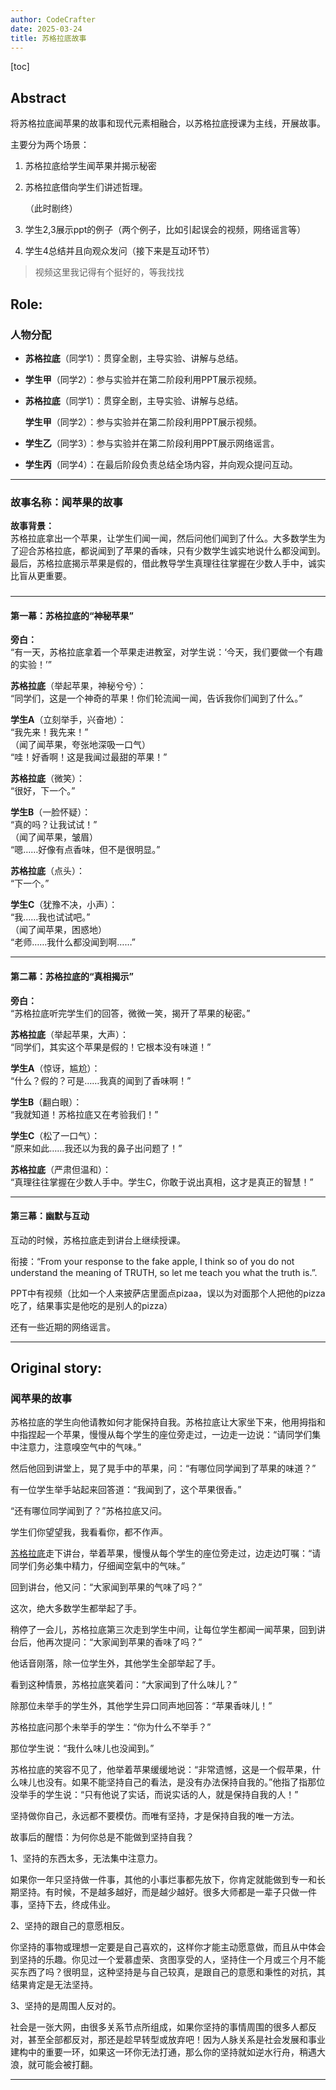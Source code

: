 ```yaml
---
author: CodeCrafter
date: 2025-03-24
title: 苏格拉底故事
---
```


[toc]

## Abstract

将苏格拉底闻苹果的故事和现代元素相融合，以苏格拉底授课为主线，开展故事。

主要分为两个场景：

1.   苏格拉底给学生闻苹果并揭示秘密 

   2.    苏格拉底借向学生们讲述哲理。

         （此时剧终）

   3.    学生2,3展示ppt的例子（两个例子，比如引起误会的视频，网络谣言等）

   4.    学生4总结并且向观众发问（接下来是互动环节）

>   视频这里我记得有个挺好的，等我找找

## Role:

### 人物分配

-   **苏格拉底**（同学1）：贯穿全剧，主导实验、讲解与总结。

-   **学生甲**（同学2）：参与实验并在第二阶段利用PPT展示视频。

-   **苏格拉底**（同学1）：贯穿全剧，主导实验、讲解与总结。

    **学生甲**（同学2）：参与实验并在第二阶段利用PPT展示视频。

-   **学生乙**（同学3）：参与实验并在第二阶段利用PPT展示网络谣言。

-   **学生丙**（同学4）：在最后阶段负责总结全场内容，并向观众提问互动。

---

### **故事名称：闻苹果的故事**  
**故事背景：**  
苏格拉底拿出一个苹果，让学生们闻一闻，然后问他们闻到了什么。大多数学生为了迎合苏格拉底，都说闻到了苹果的香味，只有少数学生诚实地说什么都没闻到。最后，苏格拉底揭示苹果是假的，借此教导学生真理往往掌握在少数人手中，诚实比盲从更重要。

### 
---

#### **第一幕：苏格拉底的“神秘苹果”**  
**旁白：**  
“有一天，苏格拉底拿着一个苹果走进教室，对学生说：‘今天，我们要做一个有趣的实验！’”  

**苏格拉底**（举起苹果，神秘兮兮）：  
“同学们，这是一个神奇的苹果！你们轮流闻一闻，告诉我你们闻到了什么。”  

**学生A**（立刻举手，兴奋地）：  
“我先来！我先来！”  
（闻了闻苹果，夸张地深吸一口气）  
“哇！好香啊！这是我闻过最甜的苹果！”  

**苏格拉底**（微笑）：  
“很好，下一个。”  

**学生B**（一脸怀疑）：  
“真的吗？让我试试！”  
（闻了闻苹果，皱眉）  
“嗯……好像有点香味，但不是很明显。”  

**苏格拉底**（点头）：  
“下一个。”  

**学生C**（犹豫不决，小声）：  
“我……我也试试吧。”  
（闻了闻苹果，困惑地）  
“老师……我什么都没闻到啊……”   

---

#### **第二幕：苏格拉底的“真相揭示”**  
**旁白：**  
“苏格拉底听完学生们的回答，微微一笑，揭开了苹果的秘密。”  

**苏格拉底**（举起苹果，大声）：  
“同学们，其实这个苹果是假的！它根本没有味道！”  

**学生A**（惊讶，尴尬）：  
“什么？假的？可是……我真的闻到了香味啊！”  

**学生B**（翻白眼）：  
“我就知道！苏格拉底又在考验我们！”  

**学生C**（松了一口气）：  
“原来如此……我还以为我的鼻子出问题了！”  

**苏格拉底**（严肃但温和）：  
“真理往往掌握在少数人手中。学生C，你敢于说出真相，这才是真正的智慧！”  

---

#### **第三幕：幽默与互动**  
互动的时候，苏格拉底走到讲台上继续授课。

衔接：“From your response to the fake apple, I think so of you do not understand the meaning of TRUTH, so let me teach you what the truth is.”.

PPT中有视频（比如一个人来披萨店里面点pizaa，误以为对面那个人把他的pizza吃了，结果事实是他吃的是别人的pizza）

还有一些近期的网络谣言。

---





## Original story:

### 闻苹果的故事

苏格拉底的学生向他请教如何才能保持自我。苏格拉底让大家坐下来，他用拇指和中指捏起一个苹果，慢慢从每个学生的座位旁走过，一边走一边说：“请同学们集中注意力，注意嗅空气中的气味。”

然后他回到讲堂上，晃了晃手中的苹果，问：“有哪位同学闻到了苹果的味道？”

有一位学生举手站起来回答道：“我闻到了，这个苹果很香。”

“还有哪位同学闻到了？”苏格拉底又问。

学生们你望望我，我看看你，都不作声。

[苏格拉底](https://zhida.zhihu.com/search?content_id=112929440&content_type=Article&match_order=4&q=苏格拉底&zhida_source=entity)走下讲台，举着苹果，慢慢从每个学生的座位旁走过，边走边叮嘱：“请同学们务必集中精力，仔细闻空氣中的气味。”

回到讲台，他又问：“大家闻到苹果的气味了吗？”

这次，绝大多数学生都举起了手。

稍停了一会儿，苏格拉底第三次走到学生中间，让每位学生都闻一闻苹果，回到讲台后，他再次提问：“大家闻到苹果的香味了吗？”

他话音刚落，除一位学生外，其他学生全部举起了手。

看到这种情景，苏格拉底笑着问：“大家闻到了什么味儿？”

除那位未举手的学生外，其他学生异口同声地回答：“苹果香味儿！”

苏格拉底问那个未举手的学生：“你为什么不举手？”

那位学生说：“我什么味儿也没闻到。”

苏格拉底的笑容不见了，他举着苹果缓缓地说：“非常遗憾，这是一个假苹果，什么味儿也没有。如果不能坚持自己的看法，是没有办法保持自我的。”他指了指那位没举手的学生说：“只有他说了实话，而说实话的人，就是保持自我的人！”

坚持做你自己，永远都不要模仿。而唯有坚持，才是保持自我的唯一方法。

故事后的醒悟：为何你总是不能做到坚持自我？

1、坚持的东西太多，无法集中注意力。

如果你一年只坚持做一件事，其他的小事烂事都先放下，你肯定就能做到专一和长期坚持。有时候，不是越多越好，而是越少越好。很多大师都是一辈子只做一件事，坚持下去，终成伟业。

2、坚持的跟自己的意愿相反。

你坚持的事物或理想一定要是自己喜欢的，这样你才能主动愿意做，而且从中体会到坚持的乐趣。你见过一个爱慕虚荣、贪图享受的人，坚持住一个月或三个月不能买东西了吗？很明显，这种坚持是与自己较真，是跟自己的意愿和秉性的对抗，其结果肯定是无法坚持。

3、坚持的是周围人反对的。

社会是一张大网，由很多关系节点所组成，如果你坚持的事情周围的很多人都反对，甚至全部都反对，那还是趁早转型或放弃吧！因为人脉关系是社会发展和事业建构中的重要一环，如果这一环你无法打通，那么你的坚持就如逆水行舟，稍遇大浪，就可能会被打翻。

---